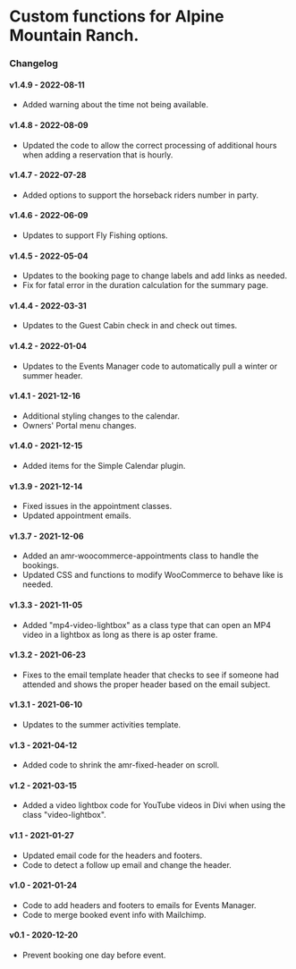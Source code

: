 # Custom functions for Alpine Mountain Ranch.

### Changelog
#### v1.4.9 - 2022-08-11
* Added warning about the time not being available.

#### v1.4.8 - 2022-08-09
* Updated the code to allow the correct processing of additional hours when adding a reservation that is hourly.

#### v1.4.7 - 2022-07-28
* Added options to support the horseback riders number in party.

#### v1.4.6 - 2022-06-09
* Updates to support Fly Fishing options.

#### v1.4.5 - 2022-05-04
* Updates to the booking page to change labels and add links as needed.
* Fix for fatal error in the duration calculation for the summary page.

#### v1.4.4 - 2022-03-31
* Updates to the Guest Cabin check in and check out times.

#### v1.4.2 - 2022-01-04
* Updates to the Events Manager code to automatically pull a winter or summer header.

#### v1.4.1 - 2021-12-16
* Additional styling changes to the calendar.
* Owners' Portal menu changes.

#### v1.4.0 - 2021-12-15
* Added items for the Simple Calendar plugin.

#### v1.3.9 - 2021-12-14 
* Fixed issues in the appointment classes.
* Updated appointment emails. 

#### v1.3.7 - 2021-12-06
* Added an amr-woocommerce-appointments class to handle the bookings.
* Updated CSS and functions to modify WooCommerce to behave like is needed.

#### v1.3.3 - 2021-11-05
* Added "mp4-video-lightbox" as a class type that can open an MP4 video in a lightbox as long as there is ap oster frame. 

#### v1.3.2 - 2021-06-23
* Fixes to the email template header that checks to see if someone had attended and shows the proper header based on the email subject.

#### v1.3.1 - 2021-06-10
* Updates to the summer activities template.

#### v1.3 - 2021-04-12
* Added code to shrink the amr-fixed-header on scroll.

#### v1.2 - 2021-03-15
* Added a video lightbox code for YouTube videos in Divi when using the class "video-lightbox".

#### v1.1 - 2021-01-27
* Updated email code for the headers and footers.
* Code to detect a follow up email and change the header.

#### v1.0 - 2021-01-24
* Code to add headers and footers to emails for Events Manager.
* Code to merge booked event info with Mailchimp.

#### v0.1 - 2020-12-20
* Prevent booking one day before event.